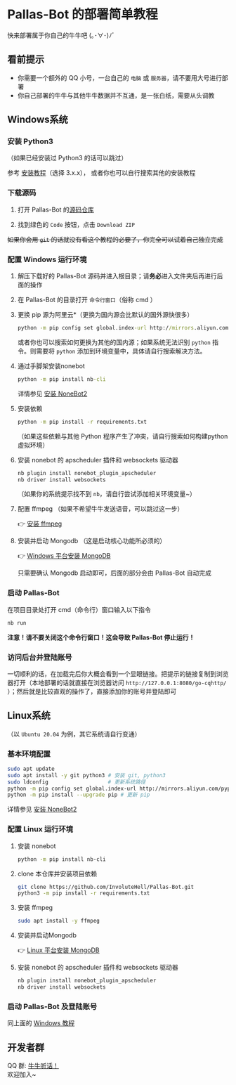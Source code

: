 # Pallas-Bot 的部署简单教程

快来部署属于你自己的牛牛吧 (｡･∀･)ﾉﾞ

## 看前提示

- 你需要一个额外的 QQ 小号，一台自己的 `电脑` 或 `服务器`，请不要用大号进行部署
- 你自己部署的牛牛与其他牛牛数据并不互通，是一张白纸，需要从头调教

## Windows系统

### 安装 Python3

（如果已经安装过 Python3 的话可以跳过）

参考 [安装教程](https://zhuanlan.zhihu.com/p/43155342)（选择 3.x.x）， 或者你也可以自行搜索其他的安装教程

### 下载源码

1. 打开 Pallas-Bot 的[源码仓库](https://github.com/InvoluteHell/Pallas-Bot)

2. 找到绿色的 `Code` 按钮，点击 `Download ZIP`

~~如果你会用 `git` 的话就没有看这个教程的必要了，你完全可以试着自己独立完成~~

### 配置 Windows 运行环境

1. 解压下载好的 Pallas-Bot 源码并进入根目录；请**务必**进入文件夹后再进行后面的操作

2. 在 Pallas-Bot 的目录打开 `命令行窗口`（俗称 cmd ）
3. 更换 pip 源为阿里云*（更换为国内源会比默认的国外源快很多）

    ```cmd
    python -m pip config set global.index-url http://mirrors.aliyun.com/pypi/simple/
    ```

    或者你也可以搜索如何更换为其他的国内源；如果系统无法识别 `python` 指令。则需要将 `python` 添加到环境变量中，具体请自行搜索解决方法。

4. 通过手脚架安装nonebot

    ```cmd
    python -m pip install nb-cli
    ```

    详情参见 [安装 NoneBot2](https://v2.nonebot.dev/docs/start/installation)

5. 安装依赖

    ```cmd
    python -m pip install -r requirements.txt
    ```

    （如果这些依赖与其他 Python 程序产生了冲突，请自行搜索如何构建python虚拟环境）

6. 安装 nonebot 的 apscheduler 插件和 websockets 驱动器

    ```cmd
    nb plugin install nonebot_plugin_apscheduler
    nb driver install websockets
    ```

    （如果你的系统提示找不到 `nb`，请自行尝试添加相关环境变量~）

7. 配置 ffmpeg （如果不希望牛牛发送语音，可以跳过这一步）

    👉 [安装 ffmpeg](https://docs.go-cqhttp.org/guide/quick_start.html#%E5%AE%89%E8%A3%85-ffmpeg)

8. 安装并启动 Mongodb （这是启动核心功能所必须的）

    👉 [Windows 平台安装 MongoDB](https://www.runoob.com/mongodb/mongodb-window-install.html)

    只需要确认 Mongodb 启动即可，后面的部分会由 Pallas-Bot 自动完成

### 启动 Pallas-Bot

在项目目录处打开 cmd（命令行）窗口输入以下指令

```cmd
nb run
```

**注意！请不要关闭这个命令行窗口！这会导致 Pallas-Bot 停止运行！**

### 访问后台并登陆账号

一切顺利的话，在加载完后你大概会看到一个显眼链接。把提示的链接复制到浏览器打开（本地部署的话就直接在浏览器访问 `http://127.0.0.1:8080/go-cqhttp/` ）；然后就是比较直观的操作了，直接添加你的账号并登陆即可

## Linux系统

（以 `Ubuntu 20.04` 为例，其它系统请自行变通）

### 基本环境配置

```bash
sudo apt update
sudo apt install -y git python3 # 安装 git, python3
sudo ldconfig                   # 更新系统路径
python -m pip config set global.index-url http://mirrors.aliyun.com/pypi/simple/ # 更换 pip 源为国内源
python -m pip install --upgrade pip # 更新 pip
```

详情参见 [安装 NoneBot2](https://v2.nonebot.dev/docs/start/installation)

### 配置 Linux 运行环境

1. 安装 nonebot

    ```bash
    python -m pip install nb-cli
    ```

2. clone 本仓库并安装项目依赖

    ```bash  
    git clone https://github.com/InvoluteHell/Pallas-Bot.git
    python3 -m pip install -r requirements.txt
    ```

3. 安装 ffmpeg

    ```bash
    sudo apt install -y ffmpeg
    ```

4. 安装并启动Mongodb

    👉 [Linux 平台安装 MongoDB](https://www.runoob.com/mongodb/mongodb-linux-install.html)

5. 安装 nonebot 的 apscheduler 插件和 websockets 驱动器

    ```bash
    nb plugin install nonebot_plugin_apscheduler
    nb driver install websockets
    ```

### 启动 Pallas-Bot 及登陆账号

同上面的 [Windows 教程](#启动-pallas-bot)

## 开发者群

QQ 群: [牛牛听话！](https://jq.qq.com/?_wv=1027&k=tlLDuWzc)   
欢迎加入~ 
